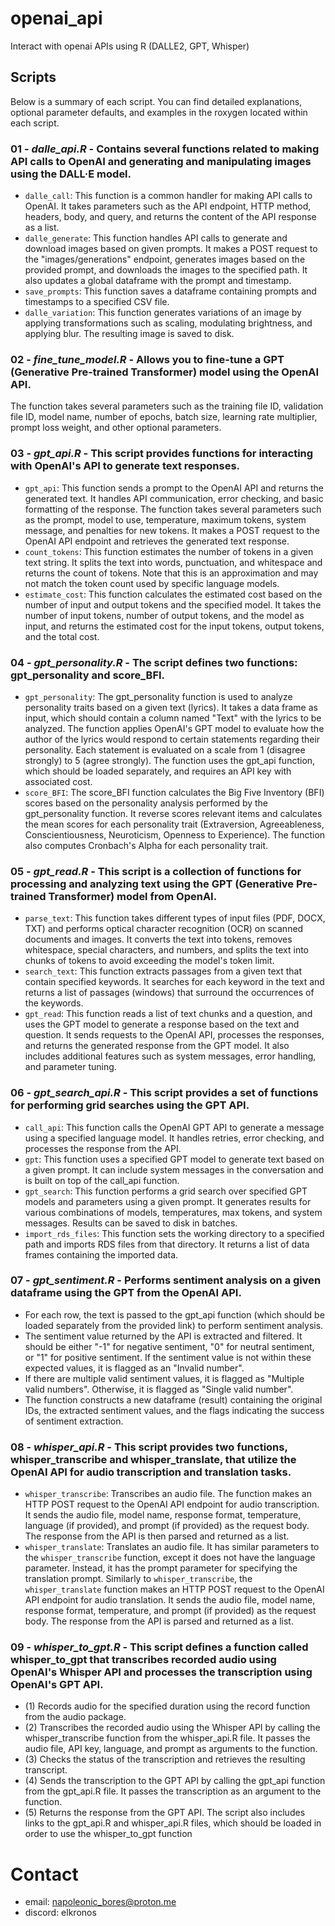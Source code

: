 # openai_api
Interact with openai APIs using R (DALLE2, GPT, Whisper)

## Scripts

Below is a summary of each script. You can find detailed explanations, optional parameter defaults, and examples in the roxygen located within each script.

### 01 - _dalle_api.R_ - Contains several functions related to making API calls to OpenAI and generating and manipulating images using the DALL·E model. 
* `dalle_call`: This function is a common handler for making API calls to OpenAI. It takes parameters such as the API endpoint, HTTP method, headers, body, and query, and returns the content of the API response as a list.
* `dalle_generate`: This function handles API calls to generate and download images based on given prompts. It makes a POST request to the "images/generations" endpoint, generates images based on the provided prompt, and downloads the images to the specified path. It also updates a global dataframe with the prompt and timestamp.
* `save_prompts`: This function saves a dataframe containing prompts and timestamps to a specified CSV file.
* `dalle_variation`: This function generates variations of an image by applying transformations such as scaling, modulating brightness, and applying blur. The resulting image is saved to disk.

### 02 - _fine_tune_model.R_ - Allows you to fine-tune a GPT (Generative Pre-trained Transformer) model using the OpenAI API. 
The function takes several parameters such as the training file ID, validation file ID, model name, number of epochs, batch size, learning rate multiplier, prompt loss weight, and other optional parameters.

### 03 - _gpt_api.R_ - This script provides functions for interacting with OpenAI's API to generate text responses. 
* `gpt_api`: This function sends a prompt to the OpenAI API and returns the generated text. It handles API communication, error checking, and basic formatting of the response. The function takes several parameters such as the prompt, model to use, temperature, maximum tokens, system message, and penalties for new tokens. It makes a POST request to the OpenAI API endpoint and retrieves the generated text response.
* `count_tokens`: This function estimates the number of tokens in a given text string. It splits the text into words, punctuation, and whitespace and returns the count of tokens. Note that this is an approximation and may not match the token count used by specific language models.
* `estimate_cost`: This function calculates the estimated cost based on the number of input and output tokens and the specified model. It takes the number of input tokens, number of output tokens, and the model as input, and returns the estimated cost for the input tokens, output tokens, and the total cost.

### 04 - _gpt_personality.R_ - The script defines two functions: gpt_personality and score_BFI.
* `gpt_personality`: The gpt_personality function is used to analyze personality traits based on a given text (lyrics). It takes a data frame as input, which should contain a column named "Text" with the lyrics to be analyzed. The function applies OpenAI's GPT model to evaluate how the author of the lyrics would respond to certain statements regarding their personality. Each statement is evaluated on a scale from 1 (disagree strongly) to 5 (agree strongly). The function uses the gpt_api function, which should be loaded separately, and requires an API key with associated cost.
* `score_BFI`: The score_BFI function calculates the Big Five Inventory (BFI) scores based on the personality analysis performed by the gpt_personality function. It reverse scores relevant items and calculates the mean scores for each personality trait (Extraversion, Agreeableness, Conscientiousness, Neuroticism, Openness to Experience). The function also computes Cronbach's Alpha for each personality trait.

### 05 - _gpt_read.R_ - This script is a collection of functions for processing and analyzing text using the GPT (Generative Pre-trained Transformer) model from OpenAI. 
* `parse_text`: This function takes different types of input files (PDF, DOCX, TXT) and performs optical character recognition (OCR) on scanned documents and images. It converts the text into tokens, removes whitespace, special characters, and numbers, and splits the text into chunks of tokens to avoid exceeding the model's token limit.
* `search_text`: This function extracts passages from a given text that contain specified keywords. It searches for each keyword in the text and returns a list of passages (windows) that surround the occurrences of the keywords.
* `gpt_read`: This function reads a list of text chunks and a question, and uses the GPT model to generate a response based on the text and question. It sends requests to the OpenAI API, processes the responses, and returns the generated response from the GPT model. It also includes additional features such as system messages, error handling, and parameter tuning.

### 06 - _gpt_search_api.R_ - This script provides a set of functions for performing grid searches using the GPT API. 
* `call_api`: This function calls the OpenAI GPT API to generate a message using a specified language model. It handles retries, error checking, and processes the response from the API.
* `gpt`: This function uses a specified GPT model to generate text based on a given prompt. It can include system messages in the conversation and is built on top of the call_api function.
* `gpt_search`: This function performs a grid search over specified GPT models and parameters using a given prompt. It generates results for various combinations of models, temperatures, max tokens, and system messages. Results can be saved to disk in batches.
* `import_rds_files`: This function sets the working directory to a specified path and imports RDS files from that directory. It returns a list of data frames containing the imported data.

### 07 - _gpt_sentiment.R_ - Performs sentiment analysis on a given dataframe using the GPT from the OpenAI API. 
* For each row, the text is passed to the gpt_api function (which should be loaded separately from the provided link) to perform sentiment analysis. 
* The sentiment value returned by the API is extracted and filtered. It should be either "-1" for negative sentiment, "0" for neutral sentiment, or "1" for positive sentiment. If the sentiment value is not within these expected values, it is flagged as an "Invalid number". 
* If there are multiple valid sentiment values, it is flagged as "Multiple valid numbers". Otherwise, it is flagged as "Single valid number". 
* The function constructs a new dataframe (result) containing the original IDs, the extracted sentiment values, and the flags indicating the success of sentiment extraction.

### 08 - _whisper_api.R_ - This script provides two functions, whisper_transcribe and whisper_translate, that utilize the OpenAI API for audio transcription and translation tasks.
* `whisper_transcribe`: Transcribes an audio file. The function makes an HTTP POST request to the OpenAI API endpoint for audio transcription. It sends the audio file, model name, response format, temperature, language (if provided), and prompt (if provided) as the request body. The response from the API is then parsed and returned as a list.
* `whisper_translate`: Translates an audio file. It has similar parameters to the `whisper_transcribe` function, except it does not have the language parameter. Instead, it has the prompt parameter for specifying the translation prompt. Similarly to `whisper_transcribe`, the `whisper_translate` function makes an HTTP POST request to the OpenAI API endpoint for audio translation. It sends the audio file, model name, response format, temperature, and prompt (if provided) as the request body. The response from the API is parsed and returned as a list.

### 09 - _whisper_to_gpt.R_ - This script defines a function called whisper_to_gpt that transcribes recorded audio using OpenAI's Whisper API and processes the transcription using OpenAI's GPT API. 
* (1) Records audio for the specified duration using the record function from the audio package. 
* (2) Transcribes the recorded audio using the Whisper API by calling the whisper_transcribe function from the whisper_api.R file. It passes the audio file, API key, language, and prompt as arguments to the function.
* (3) Checks the status of the transcription and retrieves the resulting transcript.
* (4) Sends the transcription to the GPT API by calling the gpt_api function from the gpt_api.R file. It passes the transcription as an argument to the function.
* (5) Returns the response from the GPT API. 
The script also includes links to the gpt_api.R and whisper_api.R files, which should be loaded in order to use the whisper_to_gpt function

# Contact
- email: napoleonic_bores@proton.me
- discord: elkronos
